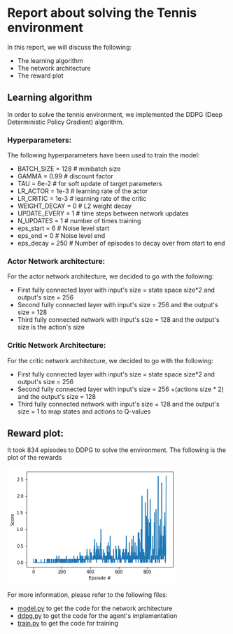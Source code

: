 # Report about solving the Tennis environment

In this report, we will discuss the following:
* The learning algorithm
* The network architecture
* The reward plot

## Learning algorithm
In order to solve the tennis environment, we implemented the DDPG (Deep Deterministic Policy Gradient) algorithm.

### Hyperparameters:
The following hyperparameters have been used to train the model:
* BATCH_SIZE = 128        # minibatch size
* GAMMA = 0.99            # discount factor
* TAU = 6e-2              # for soft update of target parameters
* LR_ACTOR = 1e-3         # learning rate of the actor
* LR_CRITIC = 1e-3        # learning rate of the critic
* WEIGHT_DECAY = 0        # L2 weight decay
* UPDATE_EVERY = 1        # time steps between network updates
* N_UPDATES = 1           # number of times training
* eps_start = 6           # Noise level start
* eps_end = 0             # Noise level end
* eps_decay = 250         # Number of episodes to decay over from start to end


### Actor Network architecture:
For the actor network architecture, we decided to go with the following:
* First fully connected layer with input's size = state space size*2 and output's size = 256
* Second fully connected layer with input's size = 256 and the output's size = 128
* Third fully connected network with input's size = 128 and the output's size is the action's size

### Critic Network Architecture:
For the critic network architecture, we decided to go with the following:
* First fully connected layer with input's size = state space size*2 and output's size = 256
* Second fully connected layer with input's size = 256 +(actions size * 2) and the output's size = 128
* Third fully connected network with input's size = 128 and the output's size = 1 to map states and actions to Q-values

## Reward plot:
It took 834 episodes to DDPG to solve the environment.
The following is the plot of the rewards

![Rewards per episode](reward_plot.png)

For more information, please refer to the following files:
* [model.py](training/model.py) to get the code for the network architecture
* [ddpg.py](agents/ddpg.py) to get the code for the agent's implementation
* [train.py](train.py) to get the code for training
